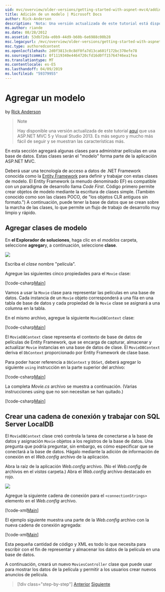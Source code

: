```yaml
---
uid: mvc/overview/older-versions/getting-started-with-aspnet-mvc4/adding-a-model
title: Adición de un modelo | Microsoft Docs
author: Rick-Anderson
description: 'Nota: Una versión actualizada de este tutorial está disponible aquí que usa ASP.NET MVC 5 y Visual Studio 2013. Es más seguro y mucho más fácil de seguir y demostraciones...'
ms.author: riande
ms.date: 08/28/2012
ms.assetid: 53db72da-e0b9-44d9-b60b-6e6988c00b28
msc.legacyurl: /mvc/overview/older-versions/getting-started-with-aspnet-mvc4/adding-a-model
msc.type: authoredcontent
ms.openlocfilehash: 2d0f3813c0c8df0fa7d13ca601f172bc370efe78
ms.sourcegitcommit: 0f1119340e4464720cfd16d0ff15764746ea1fea
ms.translationtype: MT
ms.contentlocale: es-ES
ms.lasthandoff: 04/09/2019
ms.locfileid: "59379955"
---
```

# <a name="adding-a-model"></a>Agregar un modelo

by [Rick Anderson]((https://twitter.com/RickAndMSFT))

> > [!NOTE]
> > Hay disponible una versión actualizada de este tutorial [aquí](../../getting-started/introduction/getting-started.md) que usa ASP.NET MVC 5 y Visual Studio 2013. Es más seguro y mucho más fácil de seguir y se muestran las características más.


En esta sección agregará algunas clases para administrar películas en una base de datos. Estas clases serán el &quot;modelo&quot; forma parte de la aplicación ASP.NET MVC.

Deberá usar una tecnología de acceso a datos de .NET Framework conocida como la [Entity Framework](https://msdn.microsoft.com/library/bb399572(VS.110).aspx) para definir y trabajar con estas clases de modelo. El Entity Framework (a menudo denominado EF) es compatible con un paradigma de desarrollo llama *Code First*. Código primero permite crear objetos de modelo mediante la escritura de clases simple. (También conocido como son las clases POCO, de &quot;los objetos CLR antiguos sin formato.&quot;) A continuación, puede tener la base de datos que se crean sobre la marcha de las clases, lo que permite un flujo de trabajo de desarrollo muy limpio y rápido.

## <a name="adding-model-classes"></a>Agregar clases de modelo

En **el Explorador de soluciones**, haga clic en el *modelos* carpeta, seleccione **agregar**y, a continuación, seleccione **clase**.

![](adding-a-model/_static/image1.png)

Escriba el *clase* nombre &quot;película&quot;.

Agregue las siguientes cinco propiedades para el `Movie` clase:

[!code-csharp[Main](adding-a-model/samples/sample1.cs)]

Vamos a usar la `Movie` clase para representar las películas en una base de datos. Cada instancia de un `Movie` objeto corresponderá a una fila en una tabla de base de datos y cada propiedad de la `Movie` clase se asignará a una columna en la tabla.

En el mismo archivo, agregue la siguiente `MovieDBContext` clase:

[!code-csharp[Main](adding-a-model/samples/sample2.cs)]

El `MovieDBContext` clase representa el contexto de base de datos de películas de Entity Framework, que se encarga de capturar, almacenar y actualizar `Movie` instancias en una base de datos de clase. El `MovieDBContext` deriva el `DbContext` proporcionado por Entity Framework de clase base.

Para poder hacer referencia a `DbContext` y `DbSet`, deberá agregar lo siguiente `using` instrucción en la parte superior del archivo:

[!code-csharp[Main](adding-a-model/samples/sample3.cs)]

La completa *Movie.cs* archivo se muestra a continuación. (Varias instrucciones using que no son necesitan se han quitado.)

[!code-csharp[Main](adding-a-model/samples/sample4.cs)]

## <a name="creating-a-connection-string-and-working-with-sql-server-localdb"></a>Crear una cadena de conexión y trabajar con SQL Server LocalDB

El `MovieDBContext` clase creó controla la tarea de conectarse a la base de datos y asignación `Movie` objetos a los registros de la base de datos. Una pregunta que podría preguntar, sin embargo, es cómo especificar que se conectará a la base de datos. Hágalo mediante la adición de información de conexión en el *Web.config* archivo de la aplicación.

Abra la raíz de la aplicación *Web.config* archivo. (No el *Web.config* de archivos en el *vistas* carpeta.) Abra el *Web.config* archivo destacado en rojo.

![](adding-a-model/_static/image2.png)

Agregue la siguiente cadena de conexión para el `<connectionStrings>` elemento en el *Web.config* archivo.

[!code-xml[Main](adding-a-model/samples/sample5.xml)]

El ejemplo siguiente muestra una parte de la *Web.config* archivo con la nueva cadena de conexión agregada:

[!code-xml[Main](adding-a-model/samples/sample6.xml?highlight=6-9)]

Esta pequeña cantidad de código y XML es todo lo que necesita para escribir con el fin de representar y almacenar los datos de la película en una base de datos.

A continuación, creará un nuevo `MoviesController` clase que puede usar para mostrar los datos de la película y permitir a los usuarios crear nuevos anuncios de película.

> [!div class="step-by-step"]
> [Anterior](adding-a-view.md)
> [Siguiente](accessing-your-models-data-from-a-controller.md)
